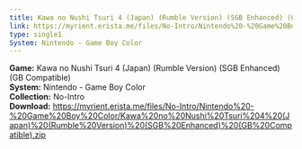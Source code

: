 ```yaml
---
title: Kawa no Nushi Tsuri 4 (Japan) (Rumble Version) (SGB Enhanced) (GB Compatible)
link: https://myrient.erista.me/files/No-Intro/Nintendo%20-%20Game%20Boy%20Color/Kawa%20no%20Nushi%20Tsuri%204%20(Japan)%20(Rumble%20Version)%20(SGB%20Enhanced)%20(GB%20Compatible).zip
type: single1
System: Nintendo - Game Boy Color
---
```

<b>Game:</b> Kawa no Nushi Tsuri 4 (Japan) (Rumble Version) (SGB Enhanced) (GB Compatible)<br>
<b>System:</b> Nintendo - Game Boy Color<br>
<b>Collection:</b> No-Intro<br>
<b>Download:</b> https://myrient.erista.me/files/No-Intro/Nintendo%20-%20Game%20Boy%20Color/Kawa%20no%20Nushi%20Tsuri%204%20(Japan)%20(Rumble%20Version)%20(SGB%20Enhanced)%20(GB%20Compatible).zip